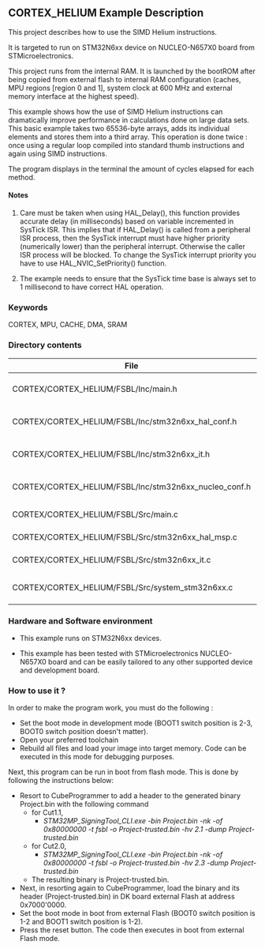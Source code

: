 ## <b>CORTEX_HELIUM Example Description</b>

This project describes how to use the SIMD Helium instructions.

It is targeted to run on STM32N6xx device on NUCLEO-N657X0 board from STMicroelectronics.

This project runs from the internal RAM. It is launched by the bootROM after being copied from external flash to internal RAM
configuration (caches, MPU regions [region 0 and 1], system clock at 600 MHz and external memory interface at the highest speed).

This example shows how the use of SIMD Helium instructions can dramatically improve performance in calculations done on large data sets.
This basic example takes two 65536-byte arrays, adds its individual elements and stores them into a third array.
This operation is done twice : once using a regular loop compiled into standard thumb instructions and again using SIMD instructions.

The program displays in the terminal the amount of cycles elapsed for each method.

#### <b>Notes</b>

 1. Care must be taken when using HAL_Delay(), this function provides accurate delay (in milliseconds)
    based on variable incremented in SysTick ISR. This implies that if HAL_Delay() is called from
    a peripheral ISR process, then the SysTick interrupt must have higher priority (numerically lower)
    than the peripheral interrupt. Otherwise the caller ISR process will be blocked.
    To change the SysTick interrupt priority you have to use HAL_NVIC_SetPriority() function.

 2. The example needs to ensure that the SysTick time base is always set to 1 millisecond
    to have correct HAL operation.


### <b>Keywords</b>

CORTEX, MPU, CACHE, DMA, SRAM

### <b>Directory contents</b>

File | Description
 --- | ---
  CORTEX/CORTEX_HELIUM/FSBL/Inc/main.h                   | Header for main.c module
  CORTEX/CORTEX_HELIUM/FSBL/Inc/stm32n6xx_hal_conf.h     | HAL Configuration file
  CORTEX/CORTEX_HELIUM/FSBL/Inc/stm32n6xx_it.h           | Interrupt handlers header file
  CORTEX/CORTEX_HELIUM/FSBL/Inc/stm32n6xx_nucleo_conf.h  | BSP Configuration file
  CORTEX/CORTEX_HELIUM/FSBL/Src/main.c                   | Main program
  CORTEX/CORTEX_HELIUM/FSBL/Src/stm32n6xx_hal_msp.c      | HAL MSP module
  CORTEX/CORTEX_HELIUM/FSBL/Src/stm32n6xx_it.c           | Interrupt handlers
  CORTEX/CORTEX_HELIUM/FSBL/Src/system_stm32n6xx.c       | STM32N6xx system source file

### <b>Hardware and Software environment</b>

  - This example runs on STM32N6xx devices.

  - This example has been tested with STMicroelectronics NUCLEO-N657X0
    board and can be easily tailored to any other supported device
    and development board.

### <b>How to use it ?</b>

In order to make the program work, you must do the following :
 - Set the boot mode in development mode (BOOT1 switch position is 2-3, BOOT0 switch position doesn't matter).
 - Open your preferred toolchain
 - Rebuild all files and load your image into target memory. Code can be executed in this mode for debugging purposes.

 Next, this program can be run in boot from flash mode. This is done by following the instructions below:

 - Resort to CubeProgrammer to add a header to the generated binary Project.bin with the following command
   - for Cut1.1,
     - *STM32MP_SigningTool_CLI.exe -bin Project.bin -nk -of 0x80000000 -t fsbl -o Project-trusted.bin -hv 2.1 -dump Project-trusted.bin*
   - for Cut2.0, 
      - *STM32MP_SigningTool_CLI.exe -bin Project.bin -nk -of 0x80000000 -t fsbl -o Project-trusted.bin -hv 2.3 -dump Project-trusted.bin*
   - The resulting binary is Project-trusted.bin.
 - Next, in resorting again to CubeProgrammer, load the binary and its header (Project-trusted.bin) in DK board external Flash at address 0x7000'0000.
 - Set the boot mode in boot from external Flash (BOOT0 switch position is 1-2 and BOOT1 switch position is 1-2).
 - Press the reset button. The code then executes in boot from external Flash mode.

